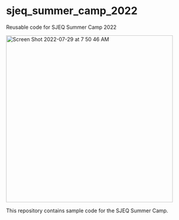 # sjeq_summer_camp_2022
Reusable code for SJEQ Summer Camp 2022

<img width="454" alt="Screen Shot 2022-07-29 at 7 50 46 AM" src="https://user-images.githubusercontent.com/10475021/181685061-4da46e14-4f37-4b83-8c75-c42253b7bc11.png">

This repository contains sample code for the SJEQ Summer Camp.
